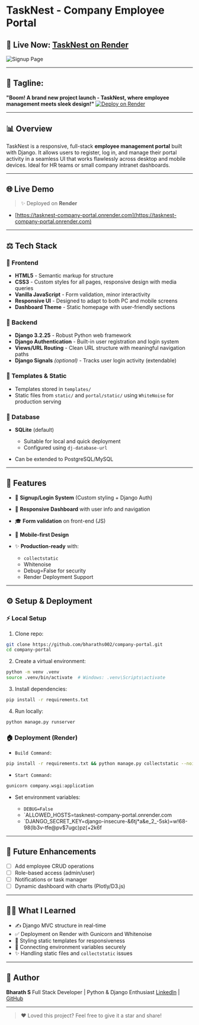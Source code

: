 # TaskNest - Company Employee Portal

## 🎉 Live Now: [TaskNest on Render](https://tasknest-company-portal.onrender.com)

![Signup Page](https://raw.githubusercontent.com/bharaths002/company-portal/main/path/to/signup_thumbnail.png)

---

## 🌟 Tagline:

**"Boom! A brand new project launch - TaskNest, where employee management meets sleek design!"**
[![Deploy on Render](https://img.shields.io/badge/Deployed%20on-Render-5f5fff?logo=render&logoColor=white&style=for-the-badge)](https://tasknest-company-portal.onrender.com)


---

## 📊 Overview

TaskNest is a responsive, full-stack **employee management portal** built with Django. It allows users to register, log in, and manage their portal activity in a seamless UI that works flawlessly across desktop and mobile devices. Ideal for HR teams or small company intranet dashboards.

---

## 🌐 Live Demo

> ✨ Deployed on **Render**

* [https://tasknest-company-portal.onrender.com](https://tasknest-company-portal.onrender.com)

---

## ⚖️ Tech Stack

### 🎨 Frontend

* **HTML5** - Semantic markup for structure
* **CSS3** - Custom styles for all pages, responsive design with media queries
* **Vanilla JavaScript** - Form validation, minor interactivity
* **Responsive UI** - Designed to adapt to both PC and mobile screens
* **Dashboard Theme** - Static homepage with user-friendly sections

### 🚀 Backend

* **Django 3.2.25** - Robust Python web framework
* **Django Authentication** - Built-in user registration and login system
* **Views/URL Routing** - Clean URL structure with meaningful navigation paths
* **Django Signals** *(optional)* - Tracks user login activity (extendable)

### 📁 Templates & Static

* Templates stored in `templates/`
* Static files from `static/` and `portal/static/` using `WhiteNoise` for production serving

### 󰔐 Database

* **SQLite** (default)

  * Suitable for local and quick deployment
  * Configured using `dj-database-url`
* Can be extended to PostgreSQL/MySQL

---

## 📝 Features

* 📅 **Signup/Login System** (Custom styling + Django Auth)
* 🏢 **Responsive Dashboard** with user info and navigation
* 🎓 **Form validation** on front-end (JS)
* 📲 **Mobile-first Design**
* ✨ **Production-ready** with:

  * `collectstatic`
  * Whitenoise
  * Debug=False for security
  * Render Deployment Support

---

## ⚙️ Setup & Deployment

### ⚡ Local Setup

1. Clone repo:

```bash
git clone https://github.com/bharaths002/company-portal.git
cd company-portal
```

2. Create a virtual environment:

```bash
python -m venv .venv
source .venv/bin/activate  # Windows: .venv\Scripts\activate
```

3. Install dependencies:

```bash
pip install -r requirements.txt
```

4. Run locally:

```bash
python manage.py runserver
```

### 🏠 Deployment (Render)

* `Build Command:`

```bash
pip install -r requirements.txt && python manage.py collectstatic --noinput
```

* `Start Command:`

```bash
gunicorn company.wsgi:application
```

* Set environment variables:

  * `DEBUG=False`
  * `ALLOWED_HOSTS=tasknest-company-portal.onrender.com
  * `DJANGO_SECRET_KEY=django-insecure-&6tj*a&e_2_-5sk)=w!68-98(lb3v-tfe@pv$7ugc)pz(+2k6f

---

## 📝 Future Enhancements

* [ ] Add employee CRUD operations
* [ ] Role-based access (admin/user)
* [ ] Notifications or task manager
* [ ] Dynamic dashboard with charts (Plotly/D3.js)

---

## 👨‍💼 What I Learned

* ✍️ Django MVC structure in real-time
* ✅ Deployment on Render with Gunicorn and Whitenoise
* 🌟 Styling static templates for responsiveness
* 📄 Connecting environment variables securely
* ✨ Handling static files and `collectstatic` issues

---

## 🚀 Author

**Bharath S**
Full Stack Developer | Python & Django Enthusiast
[LinkedIn]([https://www.linkedin.com/in/bharaths18?lipi=urn%3Ali%3Apage%3Ad_flagship3_profile_view_base_contact_details%3ByqxqTf9xRe2L4IoVjo85DQ%3D%3D]) | [GitHub](https://github.com/bharaths002)

---

> ❤️ Loved this project? Feel free to give it a star and share!
